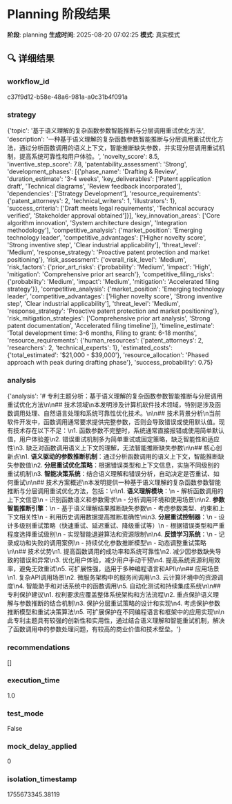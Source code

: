 # Planning 阶段结果

**阶段**: planning
**生成时间**: 2025-08-20 07:02:25
**模式**: 真实模式

## 🔍 详细结果

### workflow_id
c37f9d12-b58e-48a6-981a-a0c31b4f091a

### strategy
{'topic': '基于语义理解的复杂函数参数智能推断与分层调用重试优化方法', 'description': '一种基于语义理解的复杂函数参数智能推断与分层调用重试优化方法，通过分析函数调用的语义上下文，智能推断缺失参数，并实现分层调用重试机制，提高系统可靠性和用户体验。', 'novelty_score': 8.5, 'inventive_step_score': 7.8, 'patentability_assessment': 'Strong', 'development_phases': [{'phase_name': 'Drafting & Review', 'duration_estimate': '3-4 weeks', 'key_deliverables': ['Patent application draft', 'Technical diagrams', 'Review feedback incorporated'], 'dependencies': ['Strategy Development'], 'resource_requirements': {'patent_attorneys': 2, 'technical_writers': 1, 'illustrators': 1}, 'success_criteria': ['Draft meets legal requirements', 'Technical accuracy verified', 'Stakeholder approval obtained']}], 'key_innovation_areas': ['Core algorithm innovation', 'System architecture design', 'Integration methodology'], 'competitive_analysis': {'market_position': 'Emerging technology leader', 'competitive_advantages': ['Higher novelty score', 'Strong inventive step', 'Clear industrial applicability'], 'threat_level': 'Medium', 'response_strategy': 'Proactive patent protection and market positioning'}, 'risk_assessment': {'overall_risk_level': 'Medium', 'risk_factors': {'prior_art_risks': {'probability': 'Medium', 'impact': 'High', 'mitigation': 'Comprehensive prior art search'}, 'competitive_filing_risks': {'probability': 'Medium', 'impact': 'Medium', 'mitigation': 'Accelerated filing strategy'}}, 'competitive_analysis': {'market_position': 'Emerging technology leader', 'competitive_advantages': ['Higher novelty score', 'Strong inventive step', 'Clear industrial applicability'], 'threat_level': 'Medium', 'response_strategy': 'Proactive patent protection and market positioning'}, 'risk_mitigation_strategies': ['Comprehensive prior art analysis', 'Strong patent documentation', 'Accelerated filing timeline']}, 'timeline_estimate': 'Total development time: 3-6 months, Filing to grant: 6-18 months', 'resource_requirements': {'human_resources': {'patent_attorneys': 2, 'researchers': 2, 'technical_experts': 1}, 'estimated_costs': {'total_estimated': '$21,000 - $39,000'}, 'resource_allocation': 'Phased approach with peak during drafting phase'}, 'success_probability': 0.75}

### analysis
{'analysis': '# 专利主题分析：基于语义理解的复杂函数参数智能推断与分层调用重试优化方法\n\n## 技术领域\n本发明涉及计算机软件技术领域，特别是涉及函数调用处理、自然语言处理和系统可靠性优化技术。\n\n## 技术背景分析\n当前软件开发中，函数调用通常要求提供完整参数，否则会导致错误或使用默认值。现有技术存在以下不足：\n1. 函数参数不完整时，系统通常直接报错或使用简单默认值，用户体验差\n2. 错误重试机制多为简单重试或固定策略，缺乏智能性和适应性\n3. 缺乏对函数调用语义上下文的理解，无法智能推断缺失参数\n\n## 核心创新点\n1. **语义驱动的参数推断机制**：通过分析函数调用的语义上下文，智能推断缺失参数值\n2. **分层重试优化策略**：根据错误类型和上下文信息，实施不同级别的重试机制\n3. **智能决策系统**：结合语义理解和错误分析，自动决定是否重试、如何重试\n\n## 技术方案概述\n本发明提供一种基于语义理解的复杂函数参数智能推断与分层调用重试优化方法，包括：\n\n1. **语义理解模块**：\n   - 解析函数调用的上下文信息\n   - 识别函数语义和参数需求\n   - 分析调用环境和使用场景\n\n2. **参数智能推断引擎**：\n   - 基于语义理解结果推断缺失参数\n   - 考虑参数类型、约束和上下文相关性\n   - 利用历史调用数据提高推断准确性\n\n3. **分层重试控制器**：\n   - 设计多级别重试策略（快速重试、延迟重试、降级重试等）\n   - 根据错误类型和严重程度选择重试级别\n   - 实现智能退避算法和资源限制\n\n4. **反馈学习系统**：\n   - 记录成功和失败的调用案例\n   - 持续优化参数推断模型\n   - 动态调整重试策略\n\n## 技术优势\n1. 提高函数调用的成功率和系统可靠性\n2. 减少因参数缺失导致的错误和异常\n3. 优化用户体验，减少用户手动干预\n4. 提高系统资源利用效率，避免无效重试\n5. 可扩展性强，适用于多种编程语言和API\n\n## 应用场景\n1. 复杂API调用场景\n2. 微服务架构中的服务间调用\n3. 云计算环境中的资源调度\n4. 智能助手和对话系统中的函数调用\n5. 自动化测试和持续集成系统\n\n## 专利保护建议\n1. 权利要求应覆盖整体系统架构和方法流程\n2. 重点保护语义理解与参数推断的结合机制\n3. 保护分层重试策略的设计和实现\n4. 考虑保护参数推断模型和重试决策算法\n5. 可扩展保护在不同编程语言和框架中的应用实现\n\n此专利主题具有较强的创新性和实用性，通过结合语义理解和智能重试机制，解决了函数调用中的参数处理问题，有较高的商业价值和技术壁垒。'}

### recommendations
[]

### execution_time
1.0

### test_mode
False

### mock_delay_applied
0

### isolation_timestamp
1755673345.38119
